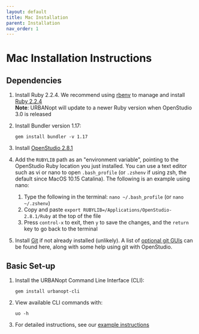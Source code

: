 ```yaml
---
layout: default
title: Mac Installation
parent: Installation
nav_order: 1
---
```


# Mac Installation Instructions

## Dependencies

1. Install Ruby 2.2.4.  We recommend using [rbenv](https://github.com/rbenv/rbenv#installation) to manage and install [Ruby 2.2.4](https://github.com/rbenv/rbenv#installing-ruby-versions)  
 **Note**: URBANopt will update to a newer Ruby version when OpenStudio 3.0 is released

1. Install Bundler version 1.17:

	```terminal
	gem install bundler -v 1.17
	```

1. Install [OpenStudio 2.8.1](https://github.com/NREL/OpenStudio/releases/tag/v2.8.1)  
1. Add the `RUBYLIB` path as an "environment variable", pointing to the OpenStudio Ruby location you just installed.  You can use a text editor such as vi or nano to open `.bash_profile` (or `.zshenv` if using zsh, the default since MacOS 10.15 Catalina).  The following is an example using nano:

    1. Type the following in the terminal: `nano ~/.bash_profile` (or `nano ~/.zshenv`)
    1. Copy and paste `export RUBYLIB=/Applications/OpenStudio-2.8.1/Ruby` at the top of the file
    1. Press `control-x` to exit, then `y` to save the changes, and the `return` key to go back to the terminal

1. Install [Git](https://git-scm.com/) if not already installed (unlikely). A list of [optional git
   GUIs](https://github.com/NREL/OpenStudio/wiki/Using-OpenStudio-with-Git-and-GitHub)
   can be found here,
   along with some help using git with OpenStudio.

## Basic Set-up

1. Install the URBANopt Command Line Interface (CLI):

    ```terminal
    gem install urbanopt-cli
    ```

1. View available CLI commands with:

    ```terminal
    uo -h
    ```

1. For detailed instructions, see our [example instructions](../usage/run_example.md)
